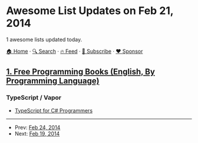# Awesome List Updates on Feb 21, 2014

1 awesome lists updated today.

[🏠 Home](/README.md) · [🔍 Search](https://www.trackawesomelist.com/search/) · [🔥 Feed](https://www.trackawesomelist.com/rss.xml) · [📮 Subscribe](https://trackawesomelist.us17.list-manage.com/subscribe?u=d2f0117aa829c83a63ec63c2f&id=36a103854c) · [❤️  Sponsor](https://github.com/sponsors/theowenyoung)



## [1. Free Programming Books (English, By Programming Language)](/content/EbookFoundation/free-programming-books/README.md)

### TypeScript / Vapor

*   [TypeScript for C# Programmers](http://www.infoq.com/minibooks/typescript-c-sharp-programmers)

---

- Prev: [Feb 24, 2014](/content/2014/02/24/README.md)
- Next: [Feb 19, 2014](/content/2014/02/19/README.md)